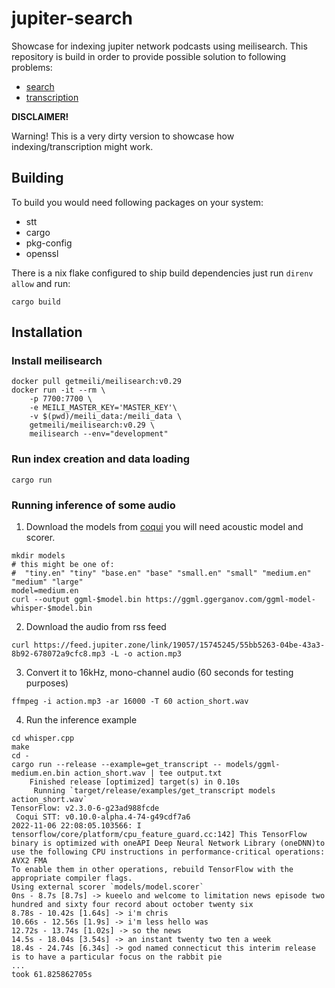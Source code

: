 # jupiter-search

Showcase for indexing jupiter network podcasts using meilisearch.
This repository is build in order to provide possible solution to following problems:

- [search](https://github.com/JupiterBroadcasting/jupiterbroadcasting.com/issues/26)
- [transcription](https://github.com/JupiterBroadcasting/jupiterbroadcasting.com/issues/301)

**DISCLAIMER!**

Warning! This is a very dirty version to showcase how indexing/transcription might work.


## Building


To build you would need following packages on your system:

- stt
- cargo
- pkg-config
- openssl

There is a nix flake configured to ship build dependencies
just run `direnv allow` and run:

```shell
cargo build
```


## Installation

### Install meilisearch

```shell
docker pull getmeili/meilisearch:v0.29
docker run -it --rm \
    -p 7700:7700 \
    -e MEILI_MASTER_KEY='MASTER_KEY'\
    -v $(pwd)/meili_data:/meili_data \
    getmeili/meilisearch:v0.29 \
    meilisearch --env="development"
```

### Run index creation and data loading

`cargo run`


### Running inference of some audio

1. Download the models from
   [coqui](https://coqui.ai/english/coqui/v1.0.0-large-vocab) you will
   need acoustic model and scorer.

```
mkdir models
# this might be one of:
#  "tiny.en" "tiny" "base.en" "base" "small.en" "small" "medium.en" "medium" "large"
model=medium.en
curl --output ggml-$model.bin https://ggml.ggerganov.com/ggml-model-whisper-$model.bin
```
2. Download the audio from rss feed

```
curl https://feed.jupiter.zone/link/19057/15745245/55bb5263-04be-43a3-8b92-678072a9cfc8.mp3 -L -o action.mp3
```

3. Convert it to 16kHz, mono-channel audio (60 seconds for testing
   purposes) 

```
ffmpeg -i action.mp3 -ar 16000 -T 60 action_short.wav
```

4. Run the inference example

```
cd whisper.cpp
make
cd -
cargo run --release --example=get_transcript -- models/ggml-medium.en.bin action_short.wav | tee output.txt
    Finished release [optimized] target(s) in 0.10s
     Running `target/release/examples/get_transcript models action_short.wav`
TensorFlow: v2.3.0-6-g23ad988fcde
 Coqui STT: v0.10.0-alpha.4-74-g49cdf7a6
2022-11-06 22:08:05.103566: I tensorflow/core/platform/cpu_feature_guard.cc:142] This TensorFlow binary is optimized with oneAPI Deep Neural Network Library (oneDNN)to use the following CPU instructions in performance-critical operations:  AVX2 FMA
To enable them in other operations, rebuild TensorFlow with the appropriate compiler flags.
Using external scorer `models/model.scorer`
0ns - 8.7s [8.7s] -> kueelo and welcome to limitation news episode two hundred and sixty four record about october twenty six
8.78s - 10.42s [1.64s] -> i'm chris
10.66s - 12.56s [1.9s] -> i'm less hello was
12.72s - 13.74s [1.02s] -> so the news
14.5s - 18.04s [3.54s] -> an instant twenty two ten a week
18.4s - 24.74s [6.34s] -> god named connecticut this interim release is to have a particular focus on the rabbit pie
...
took 61.825862705s
```
